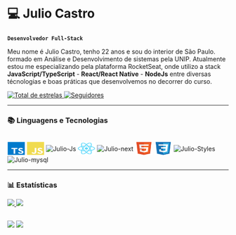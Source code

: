 # 💻 Julio Castro 

**`Desenvolvedor Full-Stack`**

Meu nome é Julio Castro, tenho 22 anos e sou do interior de São Paulo. formado em Análise e Desenvolvimento de sistemas pela UNIP. Atualmente estou me especializando pela plataforma RocketSeat, onde utilizo a stack **JavaScript/TypeScript** - **React/React Native** - **NodeJs** entre diversas técnologias e boas práticas que desenvolvemos no decorrer do curso.

<!-- 
- 🔭 Jr System analyst At Balluff Brasil.
- 🌱 Graduated as Front-End At VaiNaWeb.
- 🌱 Graduated as System analyst At Universidade Paulista.
- 👨🏽‍🎓 RocketSeat's Student
- 📫 Contact me At: Juliocastro.contato@gmail.com -->

<p align="left">
    <a href="https://github.com/Julio-Cesar-Castro?tab=repositories&sort=stargazers">
        <img 
            alt="Total de estrelas" 
            title="Total de estrelas GitHub" 
            src="https://custom-icon-badges.demolab.com/github/stars/Julio-Cesar-Castro?color=55960c&style=for-the-badge&labelColor=488207&logo=star&label=estrelas"
        />
    </a>
    <a href="https://github.com/Julio-Cesar-Castro?tab=followers">
        <img 
            alt="Seguidores" 
            title="Me siga no GitHub" 
            src="https://custom-icon-badges.demolab.com/github/followers/Julio-Cesar-Castro?color=236ad3&labelColor=1155ba&style=for-the-badge&logo=github&label=Seguidores&logoColor=white"
        />
    </a>
</p>

---

### 📚 Linguagens e Tecnologias

<div style="display: inline_block"><br>
  <img align="center" alt="Julio-Ts" height="30" width="40" src="https://raw.githubusercontent.com/devicons/devicon/master/icons/typescript/typescript-plain.svg">
  <img align="center" alt="Julio-Js" height="30" width="40" src="https://raw.githubusercontent.com/devicons/devicon/master/icons/javascript/javascript-plain.svg">
  <img align="center" alt="Julio-Js" height="30" width="40" src="https://cdn.jsdelivr.net/gh/devicons/devicon/icons/nodejs/nodejs-plain.svg" />
  <img align="center" alt="Julio-React" height="30" width="40" src="https://raw.githubusercontent.com/devicons/devicon/master/icons/react/react-original.svg">
  <img align="center" alt="Julio-next" height="30" width="40" src="https://cdn.jsdelivr.net/gh/devicons/devicon@latest/icons/nextjs/nextjs-original.svg"/>
  <img align="center" alt="Julio-HTML" height="30" width="40" src="https://raw.githubusercontent.com/devicons/devicon/master/icons/html5/html5-original.svg">
  <img align="center" alt="Julio-CSS" height="30" width="40" src="https://raw.githubusercontent.com/devicons/devicon/master/icons/css3/css3-original.svg">
  <img align="center" alt="Julio-Styles" height="30" width="40" src="https://upload.wikimedia.org/wikipedia/commons/thumb/d/d5/Tailwind_CSS_Logo.svg/1200px-Tailwind_CSS_Logo.svg.png">
  <img align="center" alt="Julio-mysql" height="40" width="50"src="https://cdn.jsdelivr.net/gh/devicons/devicon@latest/icons/mysql/mysql-original-wordmark.svg" />
          

</div>

---


### 📊 Estatísticas

<div align="left">
    
  <a href="https://github.com/Julio-Cesar-Castro">
  <img height="180em" src="https://github-readme-stats.vercel.app/api?username=Julio-Cesar-Castro&show_icons=true&theme=highcontrast&include_all_commits=true&count_private=true"/>
  <img height="180em" src="https://github-readme-stats.vercel.app/api/top-langs/?username=Julio-Cesar-Castro&layout=compact&langs_count=7&theme=highcontrast"/>
</div>
  
    
  ##
 <div>
  <a href = "mailto:Juliocastro.contato@gmail.com"><img src="https://img.shields.io/badge/-Gmail-%23333?style=for-the-badge&logo=gmail&logoColor=white" target="_blank"></a>
  <a href="https://www.linkedin.com/in/julio-cesar-castro-dev/" target="_blank"><img src="https://img.shields.io/badge/-LinkedIn-%230077B5?style=for-the-badge&logo=linkedin&logoColor=white" target="_blank"></a>
 </div>

